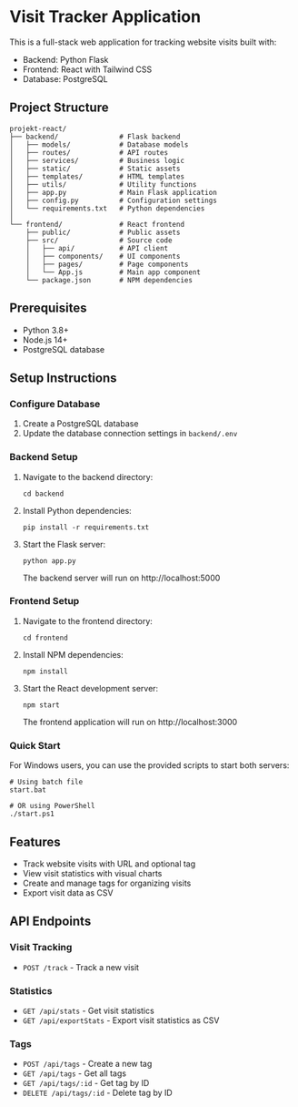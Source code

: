 # Visit Tracker Application

This is a full-stack web application for tracking website visits built with:
- Backend: Python Flask
- Frontend: React with Tailwind CSS
- Database: PostgreSQL

## Project Structure

```
projekt-react/
├── backend/               # Flask backend
│   ├── models/            # Database models
│   ├── routes/            # API routes
│   ├── services/          # Business logic
│   ├── static/            # Static assets
│   ├── templates/         # HTML templates
│   ├── utils/             # Utility functions
│   ├── app.py             # Main Flask application
│   ├── config.py          # Configuration settings
│   └── requirements.txt   # Python dependencies
│
└── frontend/              # React frontend
    ├── public/            # Public assets
    ├── src/               # Source code
    │   ├── api/           # API client
    │   ├── components/    # UI components
    │   ├── pages/         # Page components
    │   └── App.js         # Main app component
    └── package.json       # NPM dependencies
```

## Prerequisites

- Python 3.8+
- Node.js 14+
- PostgreSQL database

## Setup Instructions

### Configure Database

1. Create a PostgreSQL database
2. Update the database connection settings in `backend/.env`

### Backend Setup

1. Navigate to the backend directory:
   ```
   cd backend
   ```

2. Install Python dependencies:
   ```
   pip install -r requirements.txt
   ```

3. Start the Flask server:
   ```
   python app.py
   ```
   
   The backend server will run on http://localhost:5000

### Frontend Setup

1. Navigate to the frontend directory:
   ```
   cd frontend
   ```

2. Install NPM dependencies:
   ```
   npm install
   ```

3. Start the React development server:
   ```
   npm start
   ```

   The frontend application will run on http://localhost:3000

### Quick Start

For Windows users, you can use the provided scripts to start both servers:

```
# Using batch file
start.bat

# OR using PowerShell
./start.ps1
```

## Features

- Track website visits with URL and optional tag
- View visit statistics with visual charts
- Create and manage tags for organizing visits
- Export visit data as CSV

## API Endpoints

### Visit Tracking
- `POST /track` - Track a new visit

### Statistics
- `GET /api/stats` - Get visit statistics
- `GET /api/exportStats` - Export visit statistics as CSV

### Tags
- `POST /api/tags` - Create a new tag
- `GET /api/tags` - Get all tags
- `GET /api/tags/:id` - Get tag by ID
- `DELETE /api/tags/:id` - Delete tag by ID
